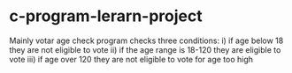 # c-program-lerarn-project
Mainly votar age check program checks three conditions:
i) if age below 18 they are not eligible to vote
ii) if the age range is 18-120 they are eligible to vote
iii) if age over 120 they are not eligible to vote for age too high
